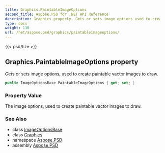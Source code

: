 ```yaml
---
title: Graphics.PaintableImageOptions
second_title: Aspose.PSD for .NET API Reference
description: Graphics property. Gets or sets image options used to create paintable vactor images to draw
type: docs
weight: 110
url: /net/aspose.psd/graphics/paintableimageoptions/
---
```

{{< psd/tize >}}
## Graphics.PaintableImageOptions property

Gets or sets image options, used to create paintable vactor images to draw.

```csharp
public ImageOptionsBase PaintableImageOptions { get; set; }
```

### Property Value

The image options, used to create paintable vactor images to draw.

### See Also

* class [ImageOptionsBase](../../imageoptionsbase/)
* class [Graphics](../)
* namespace [Aspose.PSD](../../../aspose.psd/)
* assembly [Aspose.PSD](../../../)


